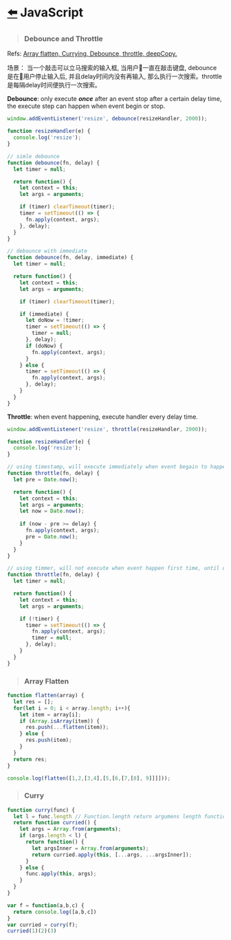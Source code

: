 # [:arrow_left:](https://github.com/HuanxinHu/front-end-notes/blob/master/README.md) JavaScript

> ### Debounce and Throttle
Refs: [Array flatten, Currying, Debounce, throttle, deepCopy.](https://github.com/lensh/blog/issues/1)

场景： 当一个敲击可以立马搜索的输入框, 当用户一直在敲击键盘, debounce 是在用户停止输入后, 并且delay时间内没有再输入, 那么执行一次搜索。throttle 是每隔delay时间便执行一次搜索。

**Debounce**: only execute _**once**_ after an event stop after a certain delay time, the execute step can happen when event begin or stop.

```javascript
window.addEventListener('resize', debounce(resizeHandler, 2000));

function resizeHandler(e) {
  console.log('resize');
}

// simle debounce
function debounce(fn, delay) {
  let timer = null;

  return function() {
    let context = this;
    let args = arguments;

    if (timer) clearTimeout(timer);
    timer = setTimeout(() => {
      fn.apply(context, args);
    }, delay);
  }
}

// debounce with immediate
function debounce(fn, delay, immediate) {
  let timer = null;

  return function() {
    let context = this;
    let args = arguments;

    if (timer) clearTimeout(timer);

    if (immediate) {
      let doNow = !timer;
      timer = setTimeout(() => {
        timer = null;
      }, delay);
      if (doNow) {
        fn.apply(context, args);
      }
    } else {
      timer = setTimeout(() => {
        fn.apply(context, args);
      }, delay);
    }
  }
}
```
**Throttle**: when event happening, execute handler every delay time.

```javascript
window.addEventListener('resize', throttle(resizeHandler, 2000));

function resizeHandler(e) {
  console.log('resize');
}

// using timestamp, will execute immediately when event begain to happen, and will not execute after last event trigger  
function throttle(fn, delay) {
  let pre = Date.now();

  return function() {
    let context = this;
    let args = arguments;
    let now = Date.now();
    
    if (now - pre >= delay) {
      fn.apply(context, args);
      pre = Date.now();
    }
  }
}

// using timmer, will not execute when event happen first time, until delay time, and will execute after last event trigger ends
function throttle(fn, delay) {
  let timer = null;

  return function() {
    let context = this;
    let args = arguments;

    if (!timer) {
      timer = setTimeout(() => {
        fn.apply(context, args);
        timer = null;
      }, delay);
    }
  }
}
```

> ### Array Flatten

```javascript
function flatten(array) {
  let res = [];
  for(let i = 0; i < array.length; i++){
    let item = array[i];
    if (Array.isArray(item)) {
      res.push(...flatten(item));
    } else {
      res.push(item);
    }
  }
  return res;
}

console.log(flatten([1,2,[3,4],[5,[6,[7,[8], 9]]]]));
```

> ### Curry

```javascript
function curry(func) {
  let l = func.length // Function.length return argumens length function expected
  return function curried() {
    let args = Array.from(arguments);
    if (args.length < l) {
      return function() {
        let argsInner = Array.from(arguments);
        return curried.apply(this, [...args, ...argsInner]);
      }
    } else {
      func.apply(this, args);
    }
  }
}

var f = function(a,b,c) {
  return console.log([a,b,c])
}
var curried = curry(f);
curried(1)(2)(3)
```